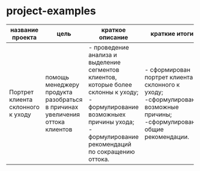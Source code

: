 # project-examples
| название проекта | цель|  краткое описание | краткие итоги | стек технологий | статус |
|------------------|-----| ------------------| --------------| ----------------| -------|
|Портрет клиента склонного к уходу| помощь менеджеру продукта разобраться в причинах увеличения оттока клиентов | - проведение анализа и выделение сегментов клиентов, которые более склонны к уходу; <br/> - формулирование возможныех причины ухода; <br/> - формулирование рекомендаций по сокращению оттока. | - сформирован портрет клиента склонного к уходу; <br/> -сформулированы возможные причины; <br/> -сформулированы общие рекомендации.| Python (Pandas, NumPy, Matplotlib, SciPy.stats)| завершен|

